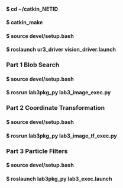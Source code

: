 #### $ cd ~/catkin_NETID

#### $ catkin_make
#### $ source devel/setup.bash  
#### $ roslaunch ur3_driver vision_driver.launch  

### Part 1 Blob Search
#### $ source devel/setup.bash  
#### $ rosrun lab3pkg_py lab3_image_exec.py  


### Part 2 Coordinate Transformation
#### $ source devel/setup.bash  
#### $ rosrun lab3pkg_py lab3_image_tf_exec.py  


### Part 3 Particle Filters
#### $ source devel/setup.bash  
#### $ roslaunch lab3pkg_py lab3_exec.launch  

